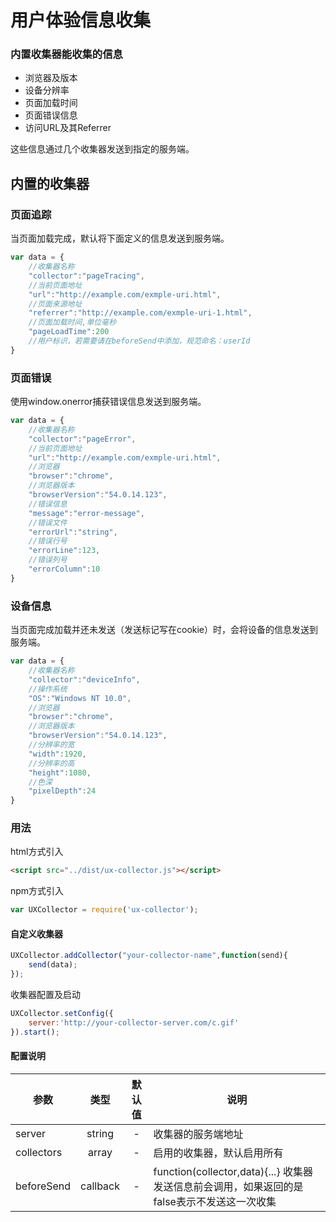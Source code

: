 # 用户体验信息收集

### 内置收集器能收集的信息
* 浏览器及版本
* 设备分辨率
* 页面加载时间
* 页面错误信息
* 访问URL及其Referrer

这些信息通过几个收集器发送到指定的服务端。

## 内置的收集器

### 页面追踪
当页面加载完成，默认将下面定义的信息发送到服务端。

```javascript
var data = {
    //收集器名称
    "collector":"pageTracing",
    //当前页面地址
    "url":"http://example.com/exmple-uri.html",
    //页面来源地址
    "referrer":"http://example.com/exmple-uri-1.html",
    //页面加载时间,单位毫秒
    "pageLoadTime":200
    //用户标识，若需要请在beforeSend中添加，规范命名：userId
}
```

### 页面错误
使用window.onerror捕获错误信息发送到服务端。

```javascript
var data = {
    //收集器名称
    "collector":"pageError",
    //当前页面地址
    "url":"http://example.com/exmple-uri.html",
    //浏览器
    "browser":"chrome",
    //浏览器版本
    "browserVersion":"54.0.14.123",
    //错误信息
    "message":"error-message",
    //错误文件
    "errorUrl":"string",
    //错误行号
    "errorLine":123,
    //错误列号
    "errorColumn":10
}
```

### 设备信息
当页面完成加载并还未发送（发送标记写在cookie）时，会将设备的信息发送到服务端。

```javascript
var data = {
    //收集器名称
    "collector":"deviceInfo",
    //操作系统
    "OS":"Windows NT 10.0",
    //浏览器
    "browser":"chrome",
    //浏览器版本
    "browserVersion":"54.0.14.123",
    //分辨率的宽
    "width":1920,
    //分辨率的高
    "height":1080,
    //色深
    "pixelDepth":24
}
```

### 用法

html方式引入
```html
<script src="../dist/ux-collector.js"></script>
```

npm方式引入
```javascript
var UXCollector = require('ux-collector');
```
#### 自定义收集器

```javascript
UXCollector.addCollector("your-collector-name",function(send){
    send(data);
});
```

收集器配置及启动
```javascript
UXCollector.setConfig({
    server:'http://your-collector-server.com/c.gif'
}).start();
```

#### 配置说明
| 参数 | 类型 | 默认值 | 说明 |
| ---- |:----:|:------:| ---- |
| server | string | - | 收集器的服务端地址 |
| collectors | array | - | 启用的收集器，默认启用所有 |
| beforeSend | callback | - | function(collector,data){...} 收集器发送信息前会调用，如果返回的是false表示不发送这一次收集 |
